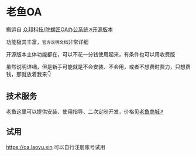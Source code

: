 # 老鱼OA
搬运自 [众邦科技/陀螺匠OA办公系统↗开源版本](https://gitee.com/ZhongBangKeJi/tuoluojiang) 

功能极其丰富，`官方说明文档`非常详细

开源版本主体功能都在，可以不花一分钱使用起来，有条件也可以用收费版

虽然说明详细，但是新手可能就是不会安装、不会用，或者不想费时费力，只想费钱，那就放着我来👇

## 技术服务
老鱼这里可以提供安装、使用指导、二次定制开发，价格见[老鱼商城↗](https://sc.laoyu.xin)

## 试用
https://oa.laoyu.xin 可以自行注册账号试用